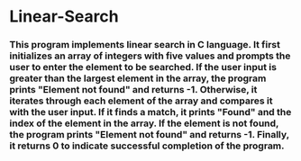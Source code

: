 # Linear-Search
### This program implements linear search in C language. It first initializes an array of integers with five values and prompts the user to enter the element to be searched. If the user input is greater than the largest element in the array, the program prints "Element not found" and returns -1. Otherwise, it iterates through each element of the array and compares it with the user input. If it finds a match, it prints "Found" and the index of the element in the array. If the element is not found, the program prints "Element not found" and returns -1. Finally, it returns 0 to indicate successful completion of the program.
